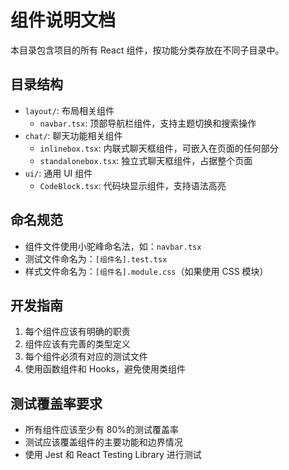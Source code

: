 # 组件说明文档

本目录包含项目的所有 React 组件，按功能分类存放在不同子目录中。

## 目录结构

- `layout/`: 布局相关组件
  - `navbar.tsx`: 顶部导航栏组件，支持主题切换和搜索操作
- `chat/`: 聊天功能相关组件
  - `inlinebox.tsx`: 内联式聊天框组件，可嵌入在页面的任何部分
  - `standalonebox.tsx`: 独立式聊天框组件，占据整个页面
- `ui/`: 通用 UI 组件
  - `CodeBlock.tsx`: 代码块显示组件，支持语法高亮

## 命名规范

- 组件文件使用小驼峰命名法，如：`navbar.tsx`
- 测试文件命名为：`[组件名].test.tsx`
- 样式文件命名为：`[组件名].module.css`（如果使用 CSS 模块）

## 开发指南

1. 每个组件应该有明确的职责
2. 组件应该有完善的类型定义
3. 每个组件必须有对应的测试文件
4. 使用函数组件和 Hooks，避免使用类组件

## 测试覆盖率要求

- 所有组件应该至少有 80%的测试覆盖率
- 测试应该覆盖组件的主要功能和边界情况
- 使用 Jest 和 React Testing Library 进行测试
